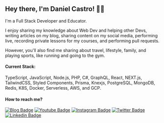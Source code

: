 
## Hey there, I'm Daniel Castro! ✌🏼

I'm a Full Stack Developer and Educator. 

I enjoy sharing my knowledge about Web Dev and helping other Devs, writing articles on my blog, sharing content on my social media, performing live, recording private lessons for my courses, and performing pull requests.

However, you'll also find me sharing about travel, lifestyle, family, and playing sports, like running and going to the gym.

#### Current Stack:
TypeScript, JavaScript, Node.js, PHP, C#, GraphQL, React, NEXT.js, TailwindCSS, Styled Components, Prisma, Knexjs, PostgreSQL, MongoDB, Redis, K8S, Docker, Serverless, AWS, and GCP.

#### How to reach me?

[![Blog Badge](https://img.shields.io/badge/Blog-danieldcs.com-black)](https://danieldcs.com/)
[![Youtube Badge](https://img.shields.io/badge/-Youtube-FF0000?style=flat-square&labelColor=FF0000&logo=youtube&logoColor=white&link=https://www.youtube.com/c/odanieldcs)](https://www.youtube.com/c/odanieldcs)
[![Instagram Badge](https://img.shields.io/badge/-odanieldcs-bf360c?style=flat-square&logo=Instagram&logoColor=white&link=https://www.instagram.com/odanieldcs)](https://www.instagram.com/odanieldcs/)
[![Twitter Badge](https://img.shields.io/badge/-Twitter-1ca0f1?style=flat-square&labelColor=1ca0f1&logo=twitter&logoColor=white&link=https://twitter.com/odanieldcs)](https://twitter.com/odanieldcs)
[![Linkedin Badge](https://img.shields.io/badge/-LinkedIn-blue?style=flat-square&logo=Linkedin&logoColor=white&link=https://www.linkedin.com/in/odanieldcs)](https://www.linkedin.com/in/odanieldcs)
